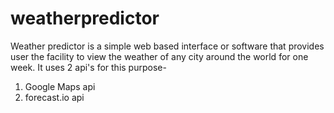 # weatherpredictor
Weather predictor is a simple web based interface or software that provides user the facility to view the weather of any city around the world for one week. It uses 2 api's for this purpose-
1. Google Maps api
2. forecast.io api
